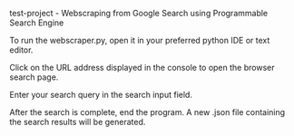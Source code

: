 test-project - Webscraping from Google Search using Programmable Search Engine


To run the webscraper.py, open it in your preferred python IDE or text editor.

Click on the URL address displayed in the console to open the browser search page.

Enter your search query in the search input field.

After the search is complete, end the program. A new .json file containing the search results will be generated.
